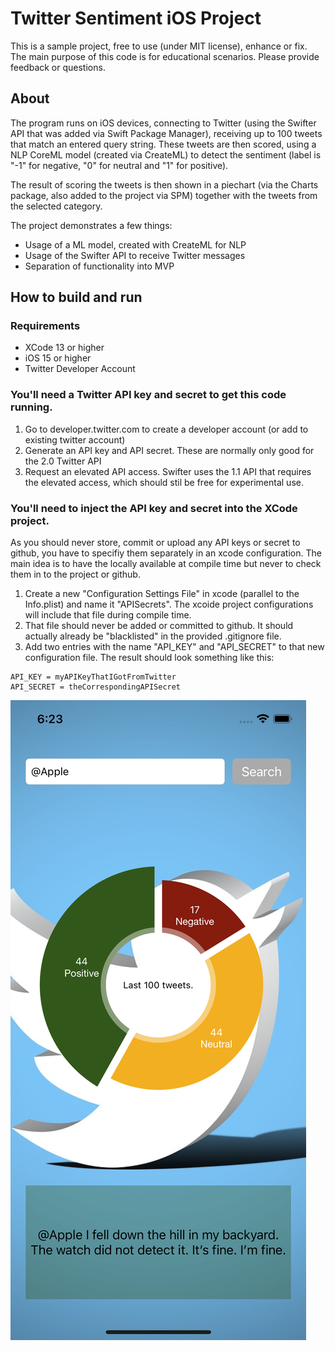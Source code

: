 #  Twitter Sentiment iOS Project

This is a sample project, free to use (under MIT license), enhance or fix. The main purpose of this code is for educational scenarios. Please provide feedback or questions.

## About

The program runs on iOS devices, connecting to Twitter (using the Swifter API that was added via Swift Package Manager), receiving up to 100 tweets that match an entered query string. These tweets are then scored, using a NLP CoreML model (created via CreateML) to detect the sentiment (label is "-1" for negative, "0" for neutral and "1" for positive).

The result of scoring the tweets is then shown in a piechart (via the Charts package, also added to the project via SPM) together with the tweets from the selected category.

The project demonstrates a few things:
- Usage of a ML model, created with CreateML for NLP
- Usage of the Swifter API to receive Twitter messages
- Separation of functionality into MVP

## How to build and run

### Requirements
- XCode 13 or higher
- iOS 15 or higher
- Twitter Developer Account

### You'll need a Twitter API key and secret to get this code running. 
1. Go to developer.twitter.com to create a developer account (or add to existing twitter account)
2. Generate an API key and API secret. These are normally only good for the 2.0 Twitter API
3. Request an elevated API access. Swifter uses the 1.1 API that requires the elevated access, which should stil be free for experimental use.

### You'll need to inject the API key and secret into the XCode project.
As you should never store, commit or upload any API keys or secret to github, you have to specifiy them separately in an xcode configuration. The main idea is to have the locally available at compile time but never to check them in to the project or github.
1. Create a new "Configuration Settings File" in xcode (parallel to the Info.plist) and name it "APISecrets". The xcoide project configurations will include that file during compile time.
2. That file should never be added or committed to github. It should actually already be "blacklisted" in the provided .gitignore file. 
3. Add two entries with the name "API_KEY" and "API_SECRET" to that new configuration file. The result should look something like this:


```
API_KEY = myAPIKeyThatIGotFromTwitter
API_SECRET = theCorrespondingAPISecret  
```

  
![](doc/screenshot.png)


